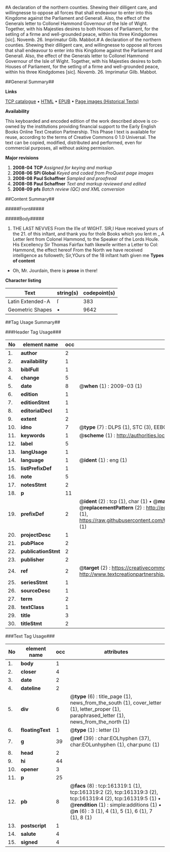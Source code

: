 #A declaration of the northern counties. Shewing their dilligent care, and willingnesse to oppose all forces that shall endeavour to enter into this Kingdome against the Parliament and Generall. Also, the effect of the Generals letter to Collonel Hammond Governour of the Isle of Wight. Together, with his Majesties desires to both Houses of Parliament, for the setling of a firme and well-grounded peace, within his three Kindgdomes [sic]. Novemb. 26. Imprimatur Gilb. Mabbot.#
A declaration of the northern counties. Shewing their dilligent care, and willingnesse to oppose all forces that shall endeavour to enter into this Kingdome against the Parliament and Generall. Also, the effect of the Generals letter to Collonel Hammond Governour of the Isle of Wight. Together, with his Majesties desires to both Houses of Parliament, for the setling of a firme and well-grounded peace, within his three Kindgdomes [sic]. Novemb. 26. Imprimatur Gilb. Mabbot.

##General Summary##

**Links**

[TCP catalogue](http://www.ota.ox.ac.uk/tcp/)  • 
[HTML](http://tei.it.ox.ac.uk/tcp/Texts-HTML/free/A82/A82201.html)  • 
[EPUB](http://tei.it.ox.ac.uk/tcp/Texts-EPUB/free/A82/A82201.epub) • 
[Page images (Historical Texts)](https://data.historicaltexts.jisc.ac.uk/view?pubId=eebo-99864016e&pageId=eebo-99864016e-161319-1)

**Availability**

This keyboarded and encoded edition of the
	       work described above is co-owned by the institutions
	       providing financial support to the Early English Books
	       Online Text Creation Partnership. This Phase I text is
	       available for reuse, according to the terms of Creative
	       Commons 0 1.0 Universal. The text can be copied,
	       modified, distributed and performed, even for
	       commercial purposes, all without asking permission.

**Major revisions**

1. __2008-04__ __TCP__ *Assigned for keying and markup*
1. __2008-06__ __SPi Global__ *Keyed and coded from ProQuest page images*
1. __2008-08__ __Paul Schaffner__ *Sampled and proofread*
1. __2008-08__ __Paul Schaffner__ *Text and markup reviewed and edited*
1. __2008-09__ __pfs__ *Batch review (QC) and XML conversion*

##Content Summary##

#####Front#####

#####Body#####

1. THE LAST NEVVES From the Iſle of WIGHT.
SIR,I Have received yours of the 21. of this inſtant, and thank you for thoſe Books which you ſent m
    _ A Letter ſent from Colonel Hammond, to the Speaker of the Lords Houſe.
His Excellency Sir Thomas Fairfax hath likewiſe written a Letter to Col: Hammond, the effect hereof From the North we have received intelligence as followeth;
Sir,YOurs of the 18 inſtant hath given me
**Types of content**

  * Oh, Mr. Jourdain, there is **prose** in there!

**Character listing**


|Text|string(s)|codepoint(s)|
|---|---|---|
|Latin Extended-A|ſ|383|
|Geometric Shapes|▪|9642|

##Tag Usage Summary##

###Header Tag Usage###

|No|element name|occ|attributes|
|---|---|---|---|
|1.|__author__|2||
|2.|__availability__|1||
|3.|__biblFull__|1||
|4.|__change__|5||
|5.|__date__|8| @__when__ (1) : 2009-03 (1)|
|6.|__edition__|1||
|7.|__editionStmt__|1||
|8.|__editorialDecl__|1||
|9.|__extent__|2||
|10.|__idno__|7| @__type__ (7) : DLPS (1), STC (3), EEBO-CITATION (1), PROQUEST (1), VID (1)|
|11.|__keywords__|1| @__scheme__ (1) : http://authorities.loc.gov/ (1)|
|12.|__label__|5||
|13.|__langUsage__|1||
|14.|__language__|1| @__ident__ (1) : eng (1)|
|15.|__listPrefixDef__|1||
|16.|__note__|5||
|17.|__notesStmt__|2||
|18.|__p__|11||
|19.|__prefixDef__|2| @__ident__ (2) : tcp (1), char (1)  •  @__matchPattern__ (2) : ([0-9\-]+):([0-9IVX]+) (1), (.+) (1)  •  @__replacementPattern__ (2) : http://eebo.chadwyck.com/downloadtiff?vid=$1&page=$2 (1), https://raw.githubusercontent.com/textcreationpartnership/Texts/master/tcpchars.xml#$1 (1)|
|20.|__projectDesc__|1||
|21.|__pubPlace__|2||
|22.|__publicationStmt__|2||
|23.|__publisher__|2||
|24.|__ref__|2| @__target__ (2) : https://creativecommons.org/publicdomain/zero/1.0/ (1), http://www.textcreationpartnership.org/docs/. (1)|
|25.|__seriesStmt__|1||
|26.|__sourceDesc__|1||
|27.|__term__|2||
|28.|__textClass__|1||
|29.|__title__|3||
|30.|__titleStmt__|2||


###Text Tag Usage###

|No|element name|occ|attributes|
|---|---|---|---|
|1.|__body__|1||
|2.|__closer__|4||
|3.|__date__|2||
|4.|__dateline__|2||
|5.|__div__|6| @__type__ (6) : title_page (1), news_from_the_south (1), cover_letter (1), letter_proper (1), paraphrased_letter (1), news_from_the_north (1)|
|6.|__floatingText__|1| @__type__ (1) : letter (1)|
|7.|__g__|39| @__ref__ (39) : char:EOLhyphen (37), char:EOLunhyphen (1), char:punc (1)|
|8.|__head__|2||
|9.|__hi__|44||
|10.|__opener__|3||
|11.|__p__|25||
|12.|__pb__|8| @__facs__ (8) : tcp:161319:1 (1), tcp:161319:2 (2), tcp:161319:3 (2), tcp:161319:4 (2), tcp:161319:5 (1)  •  @__rendition__ (1) : simple:additions (1)  •  @__n__ (6) : 3 (1), 4 (1), 5 (1), 6 (1), 7 (1), 8 (1)|
|13.|__postscript__|1||
|14.|__salute__|4||
|15.|__signed__|4||
